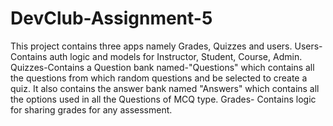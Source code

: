 # DevClub-Assignment-5
This project contains three apps namely Grades, Quizzes and users.
Users-Contains auth logic and models for Instructor, Student, Course, Admin.
Quizzes-Contains a Question bank named-"Questions" which contains all the questions from which random questions and be selected to create a quiz. It also contains the answer bank named "Answers" which contains all the options used in all the Questions of MCQ type.
Grades- Contains logic for sharing grades for any assessment.
